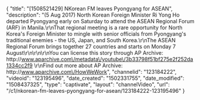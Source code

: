 {
    "title": "[1508521429] NKorean FM leaves Pyongyang for ASEAN",
    "description": "(5 Aug 2017) North Korean Foreign Minister Ri Yong Ho departed Pyongyang early on Saturday to attend the ASEAN Regional Forum (ARF) in Manila.\r\nThat regional meeting is a rare opportunity for North Korea's Foreign Minister to mingle with senior officials from Pyongyang's traditional enemies - the US, Japan, and South Korea.\r\nThe ASEAN Regional Forum brings together 27 countries and starts on Monday 7 August\r\n\r\n\r\nYou can license this story through AP Archive: http:\/\/www.aparchive.com\/metadata\/youtube\/3b33798f51bf275e2f252da1334cc2f9 \r\nFind out more about AP Archive: http:\/\/www.aparchive.com\/HowWeWork",
    "channelid": "123184222",
    "videoid": "123195496",
    "date_created": "1502331755",
    "date_modified": "1508437325",
    "type": "captivate",
    "layout": "channelVideo",
    "url": "\/c1\/nkorean-fm-leaves-pyongyang-for-asean\/123184222-123195496"
}
